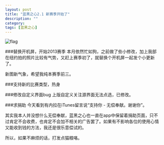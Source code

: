 ```yaml
---
layout: post
title: "蓝黑之心2.1 新赛季开始了"
description: ""
category: 
tags: [蓝黑之心]
---
```


![flag](http://interbbs.b0.upaiyun.com/flag.jpg)

###替换开机屏，开始2013赛季
本月依然忙如狗，之前做了些小修改，加上我部在纽约拍的照片比较有气势，又赶上赛季初了，就替换个开机屏一起发个小更新了。

新图新气象，希望我纯本赛季前三。

###支持新的比赛类型，热身

###修改自定义界面bug
上版自定义关注源界面无法点选，已修改。

###求捐助
今天看到有内拉在iTunes留言说“支持你 - 无偿奉献。谢谢你”。  

其实我本人并没想什么无偿奉献，蓝黑之心也一直在app中保留着捐助页面，只不过肯定不会收费，也肯定不会加不相关的广告罢了。如果有不影响各位的使用心情又能收到钱的方法，我还是很乐意偿试的。

所以，如果不麻烦的话，打发点猫粮咯。